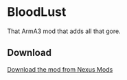 # BloodLust
That ArmA3 mod that adds all that gore.

## Download
[Download the mod from Nexus Mods](https://www.nexusmods.com/arma3/mods/31)